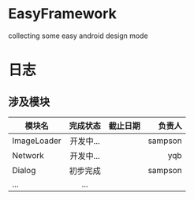 # EasyFramework
collecting some easy android design mode


# 日志
## 涉及模块

| 模块名        | 完成状态      | 截止日期 		 | 负责人 	|
| ------------- |:-------------:|:--------------:| --------:|
| ImageLoader   | 开发中...		|                | sampson  |
| Network       | 开发中...     |                |  yqb     |
| Dialog        | 初步完成      |                | sampson  | 
| ... 			| ...		    |                |          |

